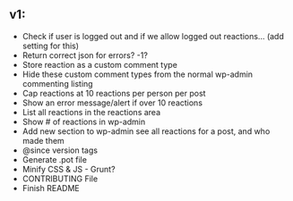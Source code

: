 
## v1:

* Check if user is logged out and if we allow logged out reactions... (add setting for this)
* Return correct json for errors? -1?
* Store reaction as a custom comment type
* Hide these custom comment types from the normal wp-admin commenting listing
* Cap reactions at 10 reactions per person per post
* Show an error message/alert if over 10 reactions
* List all reactions in the reactions area
* Show # of reactions in wp-admin
* Add new section to wp-admin see all reactions for a post, and who made them
* @since version tags
* Generate .pot file
* Minify CSS & JS - Grunt?
* CONTRIBUTING File
* Finish README